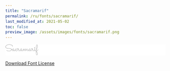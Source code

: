 ```yaml
---
title: "Sacramarif"
permalink: /ru/fonts/sacramarif/
last_modified_at: 2021-05-02
toc: false
preview_image: /assets/images/fonts/sacramarif.png
---
```

![Baumans](/assets/images/fonts/sacramarif.png)

[Download Font License](https://github.com/inkstitch/inkstitch/tree/main/fonts/sacramarif/LICENSE)
